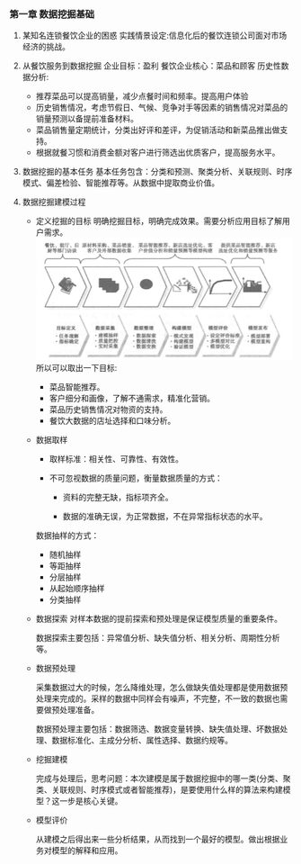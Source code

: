 ### 第一章 数据挖掘基础

1. 某知名连锁餐饮企业的困惑 
     实践情景设定:信息化后的餐饮连锁公司面对市场经济的挑战。

2. 从餐饮服务到数据挖掘
    企业目标：盈利 
    餐饮企业核心：菜品和顾客
    历史性数据分析:

    * 推荐菜品可以提高销量，减少点餐时间和频率。提高用户体验
    * 历史销售情况，考虑节假日、气候、竞争对手等因素的销售情况对菜品的销量预测以备提前准备材料。
    * 菜品销售量定期统计，分类出好评和差评，为促销活动和新菜品推出做支持。
    * 根据就餐习惯和消费金额对客户进行筛选出优质客户，提高服务水平。

3. 数据挖掘的基本任务
    基本任务包含：分类和预测、聚类分析、关联规则、时序模式、偏差检验、智能推荐等。从数据中提取商业价值。

4. 数据挖掘建模过程
    * 定义挖掘的目标 
        明确挖掘目标，明确完成效果。需要分析应用目标了解用户需求。
        ![数据挖掘建模过程](./image/1.png)  
        所以可以取出一下目标:
        - 菜品智能推荐。  
        - 客户细分和画像，了解不通需求，精准化营销。
        - 菜品历史销售情况对物资的支持。
        - 餐饮大数据的店址选择和口味分析。

    * 数据取样  
        - 取样标准：相关性、可靠性、有效性。

        - 不可忽视数据的质量问题，衡量数据质量的方式：  

          + 资料的完整无缺，指标项齐全。

          + 数据的准确无误，为正常数据，不在异常指标状态的水平。

        数据抽样的方式：  
        * 随机抽样
        * 等距抽样
        * 分层抽样
        * 从起始顺序抽样
        * 分类抽样

    * 数据探索
      对样本数据的提前探索和预处理是保证模型质量的重要条件。

      数据探索主要包括：异常值分析、缺失值分析、相关分析、周期性分析等。

    * 数据预处理

        采集数据过大的时候，怎么降维处理，怎么做缺失值处理都是使用数据预处理来完成的。采样的数据中同样会有噪声，不完整，不一致的数据也需要做预处理准备。

        数据预处理主要包括：数据筛选、数据变量转换、缺失值处理、坏数据处理、数据标准化、主成分分析、属性选择、数据约规等。

    * 挖掘建模

        完成与处理后，思考问题：本次建模是属于数据挖掘中的哪一类(分类、聚类、关联规则、时序模式或者智能推荐)，是要使用什么样的算法来构建模型？这一步是核心关键。

    * 模型评价

        从建模之后得出来一些分析结果，从而找到一个最好的模型。做出根据业务对模型的解释和应用。

